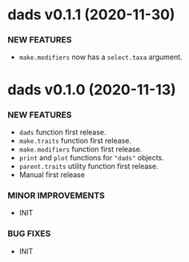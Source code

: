 dads v0.1.1 (2020-11-30) 
=========================

### NEW FEATURES
 
 * `make.modifiers` now has a `select.taxa` argument.

dads v0.1.0 (2020-11-13) 
=========================

### NEW FEATURES
 
 * `dads` function first release.
 * `make.traits` function first release.
 * `make.modifiers` function first release.
 * `print` and `plot` functions for `"dads"` objects.
 * `parent.traits` utility function first release.
 * Manual first release

### MINOR IMPROVEMENTS

 * INIT

### BUG FIXES

 * INIT
